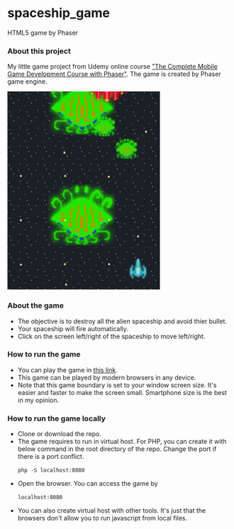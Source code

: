 # spaceship_game
HTML5 game by Phaser

### About this project
My little game project from Udemy online course ["The Complete Mobile Game Development Course with Phaser"](https://www.udemy.com/phaser-game-development/). The game is created by Phaser game engine.

![Spaceship](/screenshot/screenshot.png?raw=true)

### About the game
* The objective is to destroy all the alien spaceship and avoid thier bullet.
* Your spaceship will fire automatically.
* Click on the screen left/right of the spaceship to move left/right.

### How to run the game
* You can play the game in [this link](https://terngkub.github.io/spaceship_game).
* This game can be played by modern browsers in any device.
* Note that this game boundary is set to your window screen size. It's easier and faster to make the screen small. Smartphone size is the best in my opinion.

### How to run the game locally
* Clone or download the repo.
* The game requires to run in virtual host. For PHP, you can create it with below command in the root directory of the repo. Change the port if there is a port conflict.
	```
	php -S localhost:8080
	```
* Open the browser. You can access the game by
	```
	localhost:8080
	```
* You can also create virtual host with other tools. It's just that the browsers don't allow you to run javascript from local files.
